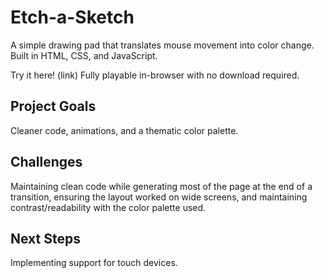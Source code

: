 # Etch-a-Sketch

A simple drawing pad that translates mouse movement into color change. Built in HTML, CSS, and JavaScript.

Try it here! (link) Fully playable in-browser with no download required.

## Project Goals

Cleaner code, animations, and a thematic color palette.

## Challenges

Maintaining clean code while generating most of the page at the end of a transition, ensuring the layout worked on wide screens, and maintaining contrast/readability with the color palette used.

## Next Steps

Implementing support for touch devices.